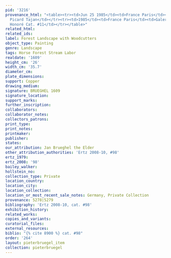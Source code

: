 ```yaml
---
pid: '3216'
provenance_html: "<table><tr><td>Jun 25 1985</td><td>France Paris</td><td>Sale Ader
  Picard Tajan</td></tr><tr><td>1985</td><td>France Paris</td><td>Galerie d'Art St.
  Honoré Cat. #11</td></tr></table>"
related_html:
related_ids:
label: Forest Landscape with Woodcutters
object_type: Painting
genre: Landscape
tags: Horse Forest Stream Labor
realdate: '1609'
height_cm: '26'
width_cm: '35.7'
diameter_cm:
plate_dimensions:
support: Copper
drawing_medium:
signature: BRUEGHEL 1609
signature_location:
support_marks:
further_inscription:
collaborators:
collaborator_notes:
collectors_patrons:
print_type:
print_notes:
printmaker:
publisher:
states:
our_attribution: Jan Brueghel the Elder
other_attribution_authorities: 'Ertz 2008-10, #98'
ertz_1979:
ertz_2008: '98'
bailey_walker:
hollstein_no:
collection_type: Private
location_country:
location_city:
location_collection:
location_or_most_recent_sale_notes: Germany, Private Collection
provenance: 5278|5279
bibliography: 'Ertz 2008-10, cat. #98'
exhibition_history:
related_works:
copies_and_variants:
curatorial_files:
external_resources:
biblio: "{% cite 8900 %} cat. #98"
order: '264'
layout: pieterbruegel_item
collection: pieterbruegel
---
```

